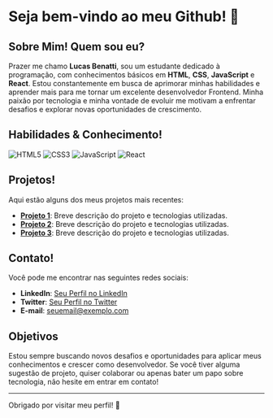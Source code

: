 # Seja bem-vindo ao meu Github! 👋

## Sobre Mim! Quem sou eu?

Prazer me chamo **Lucas Benatti**, sou um estudante dedicado à programação, com conhecimentos básicos em **HTML**, **CSS**, **JavaScript** e **React**. Estou constantemente em busca de aprimorar minhas habilidades e aprender mais para me tornar um excelente desenvolvedor Frontend. Minha paixão por tecnologia e minha vontade de evoluir me motivam a enfrentar desafios e explorar novas oportunidades de crescimento.

## Habilidades & Conhecimento!

![HTML5](https://img.shields.io/badge/HTML5-E34F26?style=for-the-badge&logo=html5&logoColor=white)
![CSS3](https://img.shields.io/badge/CSS3-1572B6?style=for-the-badge&logo=css3&logoColor=white)
![JavaScript](https://img.shields.io/badge/JavaScript-F7DF1C?style=for-the-badge&logo=javascript&logoColor=black)
![React](https://img.shields.io/badge/React-61DAFB?style=for-the-badge&logo=react&logoColor=black)



## Projetos!

Aqui estão alguns dos meus projetos mais recentes:

- **[Projeto 1](link-para-seu-projeto-1)**: Breve descrição do projeto e tecnologias utilizadas.
- **[Projeto 2](link-para-seu-projeto-2)**: Breve descrição do projeto e tecnologias utilizadas.
- **[Projeto 3](link-para-seu-projeto-3)**: Breve descrição do projeto e tecnologias utilizadas.

## Contato!

Você pode me encontrar nas seguintes redes sociais:

- **LinkedIn**: [Seu Perfil no LinkedIn](link-para-seu-linkedin)
- **Twitter**: [Seu Perfil no Twitter](link-para-seu-twitter)
- **E-mail**: [seuemail@exemplo.com](mailto:seuemail@exemplo.com)

## Objetivos

Estou sempre buscando novos desafios e oportunidades para aplicar meus conhecimentos e crescer como desenvolvedor. Se você tiver alguma sugestão de projeto, quiser colaborar ou apenas bater um papo sobre tecnologia, não hesite em entrar em contato!

---

Obrigado por visitar meu perfil! 🚀

